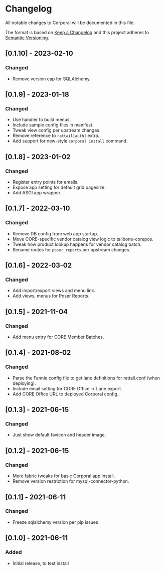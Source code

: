 
# Changelog
All notable changes to Corporal will be documented in this file.

The format is based on [Keep a Changelog](http://keepachangelog.com/en/1.0.0/)
and this project adheres to [Semantic Versioning](http://semver.org/spec/v2.0.0.html).

## [0.1.10] - 2023-02-10
### Changed
- Remove version cap for SQLAlchemy.

## [0.1.9] - 2023-01-18
### Changed
- Use handler to build menus.
- Include sample config files in manifest.
- Tweak view config per upstream changes.
- Remove reference to `rattail[auth]` extra.
- Add support for new-style `corporal install` command.

## [0.1.8] - 2023-01-02
### Changed
- Register entry points for emails.
- Expose app setting for default grid pagesize.
- Add ASGI app wrapper.

## [0.1.7] - 2022-03-10
### Changed
- Remove DB config from web app startup.
- Move CORE-specific vendor catalog view logic to tailbone-corepos.
- Tweak how product lookup happens for vendor catalog batch.
- Rename routes for `poser_reports` per upstream changes.

## [0.1.6] - 2022-03-02
### Changed
- Add import/export views and menu link.
- Add views, menus for Poser Reports.

## [0.1.5] - 2021-11-04
### Changed
- Add menu entry for CORE Member Batches.

## [0.1.4] - 2021-08-02
### Changed
- Parse the Fannie config file to get lane definitions for rattail.conf (when deploying).
- Include email setting for CORE Office -> Lane export.
- Add CORE Office URL to deployed Corporal config.

## [0.1.3] - 2021-06-15
### Changed
- Just show default favicon and header image.

## [0.1.2] - 2021-06-15
### Changed
- More fabric tweaks for basic Corporal app install.
- Remove version restriction for mysql-connector-python.

## [0.1.1] - 2021-06-11
### Changed
- Freeze sqlalchemy version per pip issues

## [0.1.0] - 2021-06-11
### Added
- Initial release, to test install
